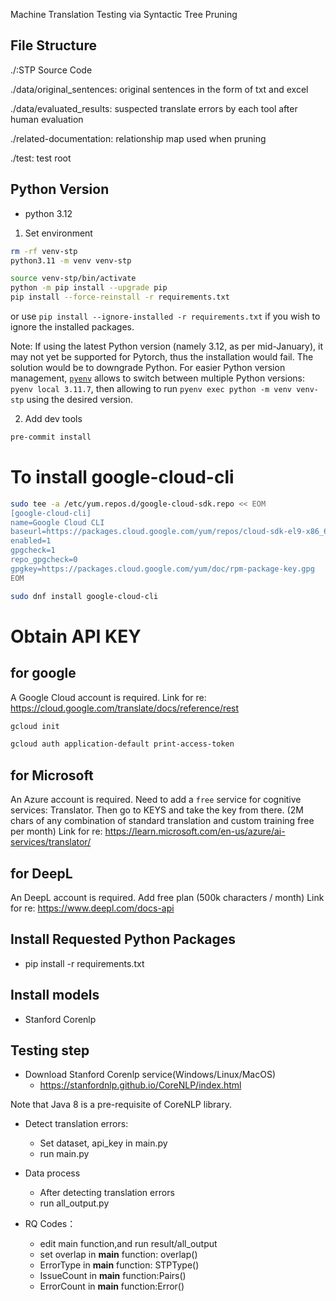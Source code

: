 Machine Translation Testing via Syntactic Tree Pruning

## File Structure

./:STP Source Code

./data/original_sentences: original sentences in the form of txt and excel

./data/evaluated_results: suspected translate errors by each tool after human evaluation

./related-documentation: relationship map used when pruning

./test: test root

## Python Version

- python 3.12

1. Set environment

```sh
rm -rf venv-stp
python3.11 -m venv venv-stp

source venv-stp/bin/activate
python -m pip install --upgrade pip
pip install --force-reinstall -r requirements.txt
```

or use `pip install --ignore-installed -r requirements.txt` if you wish to ignore the installed packages.

Note: 
If using the latest Python version (namely 3.12, as per mid-January), it may not yet be supported for Pytorch, thus the installation would fail. The solution would be to downgrade Python. For easier Python version management, [`pyenv`](https://github.com/pyenv/pyenv) allows to switch between multiple Python versions: `pyenv local 3.11.7`, then allowing to run `pyenv exec python -m venv venv-stp` using the desired version.

2. Add dev tools

```sh
pre-commit install
```

# To install google-cloud-cli

```sh
sudo tee -a /etc/yum.repos.d/google-cloud-sdk.repo << EOM
[google-cloud-cli]
name=Google Cloud CLI
baseurl=https://packages.cloud.google.com/yum/repos/cloud-sdk-el9-x86_64
enabled=1
gpgcheck=1
repo_gpgcheck=0
gpgkey=https://packages.cloud.google.com/yum/doc/rpm-package-key.gpg
EOM
```

```sh
sudo dnf install google-cloud-cli
```

# Obtain API KEY

## for google

A Google Cloud account is required.
Link for re: https://cloud.google.com/translate/docs/reference/rest

```sh
gcloud init
```

```sh
gcloud auth application-default print-access-token
```

## for Microsoft

An Azure account is required. Need to add a `free` service for cognitive services: Translator. Then go to KEYS and take the key from there. (2M chars of any combination of standard translation and custom training free per month)
Link for re: https://learn.microsoft.com/en-us/azure/ai-services/translator/

## for DeepL

An DeepL account is required. Add free plan (500k characters / month)
Link for re: https://www.deepl.com/docs-api

## Install Requested Python Packages

- pip install -r requirements.txt

## Install models

- Stanford Corenlp

## Testing step

- Download Stanford Corenlp service(Windows/Linux/MacOS)
  - https://stanfordnlp.github.io/CoreNLP/index.html

Note that Java 8 is a pre-requisite of CoreNLP library.

- Detect translation errors:

  - Set dataset, api_key in main.py
  - run main.py

- Data process
  - After detecting translation errors
  - run all_output.py
- RQ Codes：
  - edit main function,and run result/all_output
  - set overlap in **main** function: overlap()
  - ErrorType in **main** function: STPType()
  - IssueCount in **main** function:Pairs()
  - ErrorCount in **main** function:Error()

```

```
